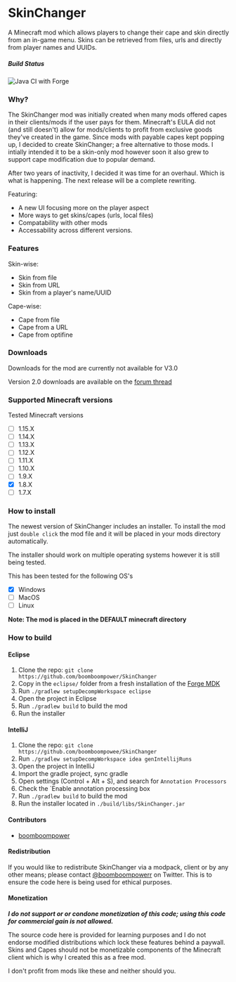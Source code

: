 # SkinChanger
A Minecraft mod which allows players to change their cape and skin directly from an in-game menu. Skins can be retrieved from files, urls and directly from player names and UUIDs.

##### Build Status
![Java CI with Forge](https://github.com/boomboompower/SkinChanger/workflows/Java%20CI%20with%20Forge/badge.svg)

### Why?
The SkinChanger mod was initially created when many mods offered capes in their clients/mods if the user pays for them. Minecraft's EULA did not (and still doesn't) allow for mods/clients to profit from exclusive goods they've created in the game. Since mods with payable capes kept popping up, I decided to create SkinChanger; a free alternative to those mods. I intially intended it to be a skin-only mod however soon it also grew to support cape modification due to popular demand. 

After two years of inactivity, I decided it was time for an overhaul. Which is what is happening. The next release will be a complete rewriting.

Featuring:
* A new UI focusing more on the player aspect
* More ways to get skins/capes (urls, local files)
* Compatability with other mods
* Accessability across different versions.

### Features
Skin-wise: 
* Skin from file
* Skin from URL
* Skin from a player's name/UUID

Cape-wise: 
* Cape from file
* Cape from a URL
* Cape from optifine

### Downloads
Downloads for the mod are currently not available for V3.0

Version 2.0 downloads are available on the [forum thread](https://hypixel.net/threads/1244732/)

### Supported Minecraft versions
Tested Minecraft versions

- [ ] 1.15.X
- [ ] 1.14.X
- [ ] 1.13.X
- [ ] 1.12.X
- [ ] 1.11.X
- [ ] 1.10.X
- [ ] 1.9.X
- [x] 1.8.X
- [ ] 1.7.X

### How to install
The newest version of SkinChanger includes an installer. To install the mod just `double click` the mod file and it will be placed in your mods directory automatically. 

The installer should work on multiple operating systems however it is still being tested.

This has been tested for the following OS's
- [x] Windows
- [ ] MacOS
- [ ] Linux

**Note: The mod is placed in the DEFAULT minecraft directory**

### How to build

#### Eclipse
1. Clone the repo: `git clone https://github.com/boomboompower/SkinChanger`
2. Copy in the `eclipse/` folder from a fresh installation of the [Forge MDK](http://files.minecraftforge.net)
3. Run `./gradlew setupDecompWorkspace eclipse`
4. Open the project in Eclipse
5. Run `./gradlew build` to build the mod
6. Run the installer

#### IntelliJ
1.  Clone the repo: `git clone https://github.com/boomboompowee/SkinChanger`
2. Run `./gradlew setupDecompWorkspace idea genIntellijRuns`
3. Open the project in IntelliJ
4. Import the gradle project, sync gradle
5. Open settings (Control + Alt + S), and search for `Annotation Processors`
6. Check the `Enable annotation processing box
7. Run `./gradlew build` to build the mod
8. Run the installer located in `./build/libs/SkinChanger.jar`

#### Contributors
* [boomboompower](https://github.com/boomboompower)

#### Redistribution
If you would like to redistribute SkinChanger via a modpack, client or by any other means; please contact [@boomboompowerr](https://twitter.com/boomboompowerr) on Twitter. This is to ensure the code here is being used for ethical purposes.


#### Monetization
***I do not support or or condone monetization of this code; using this code for commercial gain is not allowed.***

The source code here is provided for learning purposes and I do not endorse modified distributions which lock these features behind a paywall. Skins and Capes should not be monetizable components of the Minecraft client which is why I created this as a free mod.

I don't profit from mods like these and neither should you.
